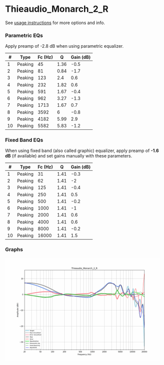 # Thieaudio_Monarch_2_R
See [usage instructions](https://github.com/jaakkopasanen/AutoEq#usage) for more options and info.

### Parametric EQs
Apply preamp of -2.8 dB when using parametric equalizer.

|   # | Type    |   Fc (Hz) |    Q |   Gain (dB) |
|-----|---------|-----------|------|-------------|
|   1 | Peaking |        45 | 1.36 |        -0.5 |
|   2 | Peaking |        81 | 0.84 |        -1.7 |
|   3 | Peaking |       123 | 2.4  |         0.6 |
|   4 | Peaking |       232 | 1.82 |         0.6 |
|   5 | Peaking |       591 | 1.67 |        -0.4 |
|   6 | Peaking |       962 | 3.27 |        -1.3 |
|   7 | Peaking |      1713 | 1.67 |         0.7 |
|   8 | Peaking |      3592 | 6    |        -0.8 |
|   9 | Peaking |      4182 | 5.99 |         2.9 |
|  10 | Peaking |      5582 | 5.83 |        -1.2 |

### Fixed Band EQs
When using fixed band (also called graphic) equalizer, apply preamp of **-1.6 dB** (if available) and set gains manually with these parameters.

|   # | Type    |   Fc (Hz) |    Q |   Gain (dB) |
|-----|---------|-----------|------|-------------|
|   1 | Peaking |        31 | 1.41 |        -0.3 |
|   2 | Peaking |        62 | 1.41 |        -2   |
|   3 | Peaking |       125 | 1.41 |        -0.4 |
|   4 | Peaking |       250 | 1.41 |         0.5 |
|   5 | Peaking |       500 | 1.41 |        -0.2 |
|   6 | Peaking |      1000 | 1.41 |        -1   |
|   7 | Peaking |      2000 | 1.41 |         0.6 |
|   8 | Peaking |      4000 | 1.41 |         0.6 |
|   9 | Peaking |      8000 | 1.41 |        -0.2 |
|  10 | Peaking |     16000 | 1.41 |         1.5 |

### Graphs
![](./Thieaudio_Monarch_2_R.png)
